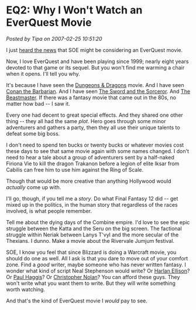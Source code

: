 # EQ2: Why I Won't Watch an EverQuest Movie

*Posted by Tipa on 2007-02-25 10:51:20*

I just [heard the news](http://brenlosworld.com/2007/02/09/eq-movie/) that SOE might be considering an EverQuest movie.

Now, I love EverQuest and have been playing since 1999; nearly eight years devoted to that game or its sequel. But you won't find me warming a chair when it opens. I'll tell you why.



It's because I have seen the [Dungeons & Dragons](http://imdb.com/title/tt0190374/) movie. And I have seen [Conan the Barbarian](http://imdb.com/title/tt0082198/). And I have seen [The Sword and the Sorceror](http://imdb.com/title/tt0084749/). And [The Beastmaster](http://imdb.com/title/tt0083630/). If there was a fantasy movie that came out in the 80s, no matter how bad -- I saw it.

Every one had decent to great special effects. And they shared one other thing -- they all had the same *plot*. Hero goes through some minor adventurers and gathers a party, then they all use their unique talents to defeat some big boss.

I don't need to spend ten bucks or twenty bucks or whatever movies cost these days to see that same movie again with some names changed. I don't need to hear a tale about a group of adventurers sent by a half-naked Firiona Vie to kill the dragon Trakanon before a legion of elite Iksar from Cabilis can free him to use him against the Ring of Scale.

Though that would be more creative than anything Hollywood would *actually* come up with.

I'll go, though, if you tell me a *story*. Do what Final Fantasy 12 did -- get mixed up in the politics, in the human story that regardless of the races involved, is what people remember.

Tell me about the dying days of the Combine empire. I'd love to see the epic struggle between the Katta and the Seru on the big screen. The factional struggle within Neriak between Lanys T'vyl and the more secular of the Thexians. I dunno. Make a movie about the Rivervale Jumjum festival.

SOE, I know you feel that since Blizzard is doing a Warcraft movie, you should do one as well. All I ask is that you dare to move out of your comfort zone. Find a *good* writer, maybe someone who has never written fantasy. I wonder what kind of script Neal Stephenson would write? Or [Harlan Ellison](http://imdb.com/name/nm0255196/)? Or [Paul Haggis](http://imdb.com/name/nm0353673/)? Or [Christopher Nolan](http://imdb.com/name/nm0634240/)? You can afford these guys. They won't write what you want them to write. But they will write something worth watching.

And that's the kind of EverQuest movie I *would* pay to see.
